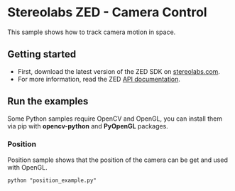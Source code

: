 # Stereolabs ZED - Camera Control

This sample shows how to track camera motion in space.

## Getting started

- First, download the latest version of the ZED SDK on [stereolabs.com](https://www.stereolabs.com).
- For more information, read the ZED [API documentation](https://www.stereolabs.com/developers/documentation/API/).

## Run the examples

Some Python samples require OpenCV and OpenGL, you can install them via pip with **opencv-python** and **PyOpenGL** packages.

### Position
 
Position sample shows that the position of the camera can be get and used with OpenGL.

```
python "position_example.py"
```
